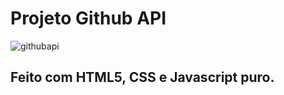 # Projeto Github API
![githubapi](https://github.com/YanzinhoCaue/PROJETO-FETCH-GITHUB-API/assets/127339610/8a57f284-4363-46fb-bcb7-329a2645228d)
## Feito com HTML5, CSS e Javascript puro.
